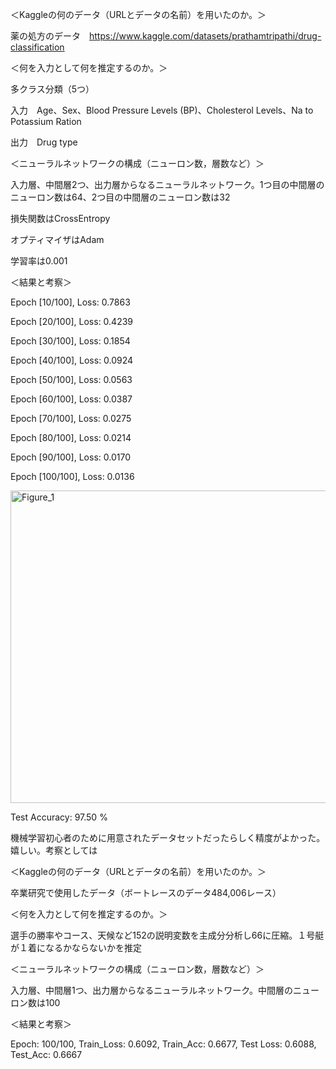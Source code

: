 ＜Kaggleの何のデータ（URLとデータの名前）を用いたのか。＞

薬の処方のデータ　https://www.kaggle.com/datasets/prathamtripathi/drug-classification

＜何を入力として何を推定するのか。＞

多クラス分類（5つ）

入力　Age、Sex、Blood Pressure Levels (BP)、Cholesterol Levels、Na to Potassium Ration

出力　Drug type

＜ニューラルネットワークの構成（ニューロン数，層数など）＞

入力層、中間層2つ、出力層からなるニューラルネットワーク。1つ目の中間層のニューロン数は64、2つ目の中間層のニューロン数は32

損失関数はCrossEntropy

オプティマイザはAdam

学習率は0.001

＜結果と考察＞

Epoch [10/100], Loss: 0.7863

Epoch [20/100], Loss: 0.4239

Epoch [30/100], Loss: 0.1854

Epoch [40/100], Loss: 0.0924

Epoch [50/100], Loss: 0.0563

Epoch [60/100], Loss: 0.0387

Epoch [70/100], Loss: 0.0275

Epoch [80/100], Loss: 0.0214

Epoch [90/100], Loss: 0.0170

Epoch [100/100], Loss: 0.0136

<img width="1000" height="500" alt="Figure_1" src="https://github.com/user-attachments/assets/c937eba6-456b-4186-bf47-461994103484" />

Test Accuracy: 97.50 %

機械学習初心者のために用意されたデータセットだったらしく精度がよかった。嬉しい。考察としては

＜Kaggleの何のデータ（URLとデータの名前）を用いたのか。＞

卒業研究で使用したデータ（ボートレースのデータ484,006レース）

＜何を入力として何を推定するのか。＞

選手の勝率やコース、天候など152の説明変数を主成分分析し66に圧縮。１号艇が１着になるかならないかを推定

＜ニューラルネットワークの構成（ニューロン数，層数など）＞

入力層、中間層1つ、出力層からなるニューラルネットワーク。中間層のニューロン数は100

＜結果と考察＞

Epoch: 100/100, Train_Loss: 0.6092, Train_Acc: 0.6677, Test Loss: 0.6088, Test_Acc: 0.6667


